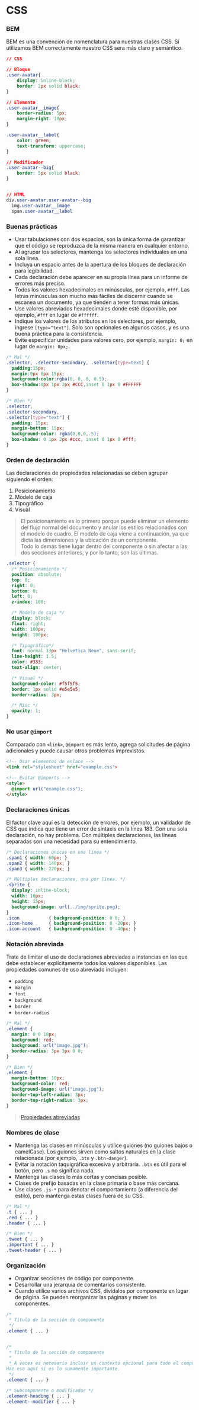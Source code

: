 # CSS

### BEM
BEM es una convención de nomenclatura para nuestras clases CSS.
Si utilizamos BEM correctamente nuestro CSS sera más claro y semántico.
```css
// CSS

// Bloque
.user-avatar{
    display: inline-block;
    border: 2px solid black;
}

// Elemento
.user-avatar__image{
    border-radius: 5px;
    margin-right: 10px;
}

.user-avatar__label{
    color: green;
    text-transform: uppercase;
}

// Modificador
.user-avatar--big{
    border: 5px solid black;
}


// HTML
div.user-avatar.user-avatar--big
  img.user-avatar__image
  span.user-avatar__label
```


### Buenas prácticas
- Usar tabulaciones con dos espacios, son la única forma de garantizar que el código se reproduzca de la misma manera en cualquier entorno.
- Al agrupar los selectores, mantenga los selectores individuales en una sola línea.
- Incluya un espacio antes de la apertura de los bloques de declaración para legibilidad.
- Cada declaración debe aparecer en su propia línea para un informe de errores más preciso.
- Todos los valores hexadecimales en minúsculas, por ejemplo, `#fff`. Las letras minúsculas son mucho más fáciles de discernir cuando se escanea un documento, ya que tienden a tener formas más únicas.
- Use valores abreviados hexadecimales donde esté disponible, por ejemplo, `#fff` en lugar de `#ffffff`.
- Indique los valores de los atributos en los selectores, por ejemplo, ingrese `[type="text"]`. Solo son opcionales en algunos casos, y es una buena práctica para la consistencia.
- Evite especificar unidades para valores cero, por ejemplo, `margin: 0;` en lugar de `margin: 0px;`.
```css
/* Mal */
.selector, .selector-secondary, .selector[type=text] {
  padding:15px;
  margin:0px 0px 15px;
  background-color:rgba(0, 0, 0, 0.5);
  box-shadow:0px 1px 2px #CCC,inset 0 1px 0 #FFFFFF
}

/* Bien */
.selector,
.selector-secondary,
.selector[type="text"] {
  padding: 15px;
  margin-bottom: 15px;
  background-color: rgba(0,0,0,.5);
  box-shadow: 0 1px 2px #ccc, inset 0 1px 0 #fff;
}
```

### Orden de declaración
Las declaraciones de propiedades relacionadas se deben agrupar siguiendo el orden:

1. Posicionamiento
2. Modelo de caja
3. Tipográfico
4. Visual

> El posicionamiento es lo primero porque puede eliminar un elemento del flujo normal del documento y anular los estilos relacionados con el modelo de cuadro. El modelo de caja viene a continuación, ya que dicta las dimensiones y la ubicación de un componente.  
Todo lo demás tiene lugar dentro del componente o sin afectar a las dos secciones anteriores, y por lo tanto, son las últimas.

```css
.selector {
  /* Posicionamiento */
  position: absolute;
  top: 0;
  right: 0;
  bottom: 0;
  left: 0;
  z-index: 100;

  /* Modelo de caja */
  display: block;
  float: right;
  width: 100px;
  height: 100px;

  /* Tipográfico*/
  font: normal 13px "Helvetica Neue", sans-serif;
  line-height: 1.5;
  color: #333;
  text-align: center;

  /* Visual */
  background-color: #f5f5f5;
  border: 1px solid #e5e5e5;
  border-radius: 3px;

  /* Misc */
  opacity: 1;
}
```

### No usar `@import`
Comparado con `<link>`, `@import` es más lento, agrega solicitudes de página adicionales y puede causar otros problemas imprevistos.
```html
<!-- Usar elementos de enlace -->
<link rel="stylesheet" href="example.css">

<!-- Evitar @imports -->
<style>
  @import url("example.css");
</style>
```

### Declaraciones únicas
El factor clave aquí es la detección de errores, por ejemplo, un validador de CSS que indica que tiene un error de sintaxis en la línea 183. Con una sola declaración, no hay problema. Con múltiples declaraciones, las líneas separadas son una necesidad para su entendimiento.

```css
/* Declaraciones únicas en una línea */
.span1 { width: 60px; }
.span2 { width: 140px; }
.span3 { width: 220px; }

/* Múltiples declaraciones, una por línea. */
.sprite {
  display: inline-block;
  width: 16px;
  height: 15px;
  background-image: url(../img/sprite.png);
}
.icon           { background-position: 0 0; }
.icon-home      { background-position: 0 -20px; }
.icon-account   { background-position: 0 -40px; }
```

### Notación abreviada
Trate de limitar el uso de declaraciones abreviadas a instancias en las que debe establecer explícitamente todos los valores disponibles. Las propiedades comunes de uso abreviado incluyen:
- `padding`
- `margin`
- `font`
- `background`
- `border`
- `border-radius`
```css
/* Mal */
.element {
  margin: 0 0 10px;
  background: red;
  background: url("image.jpg");
  border-radius: 3px 3px 0 0;
}

/* Bien */
.element {
  margin-bottom: 10px;
  background-color: red;
  background-image: url("image.jpg");
  border-top-left-radius: 3px;
  border-top-right-radius: 3px;
}
```
> [Propiedades abreviadas](https://developer.mozilla.org/es/docs/Web/CSS/Shorthand_properties)

### Nombres de clase
- Mantenga las clases en minúsculas y utilice guiones (no guiones bajos o camelCase). Los guiones sirven como saltos naturales en la clase relacionada (por ejemplo, `.btn` y `.btn-danger`).
- Evitar la notación taquigráfica excesiva y arbitraria. `.btn` es útil para el botón, pero `.s` no significa nada.
- Mantenga las clases lo más cortas y concisas posible.
- Clases de prefijo basadas en la clase primaria o base más cercana.
- Use clases `.js-*` para denotar el comportamiento (a diferencia del estilo), pero mantenga estas clases fuera de su CSS.
```css
/* Mal */
.t { ... }
.red { ... }
.header { ... }

/* Bien */
.tweet { ... }
.important { ... }
.tweet-header { ... }
```

### Organización
- Organizar secciones de código por componente.
- Desarrollar una jerarquía de comentarios consistente.
- Cuando utilice varios archivos CSS, divídalos por componente en lugar de página. Se pueden reorganizar las páginas y mover los componentes.
```css
/*
 * Título de la sección de componente
 */
.element { ... }


/*
 * Título de la sección de componente
 *
 * A veces es necesario incluir un contexto opcional para todo el componente. 
Haz eso aquí si es lo sumamente importante.
 */
.element { ... }

/* Subcomponente o modificador */
.element-heading { ... }
.element--modifier { ... }
```
